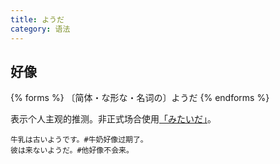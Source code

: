```yaml
---
title: ようだ
category: 语法
---
```


## 好像

{% forms %}
〔简体・な形な・名词の〕ようだ
{% endforms %}

表示个人主观的推测。非正式场合使用[「みたいだ」](../mitai)。

```example
牛乳は古いようです。#牛奶好像过期了。
彼は来ないようだ。#他好像不会来。
```
